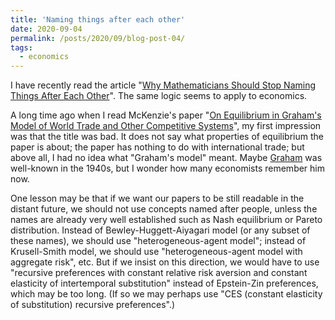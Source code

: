 ```yaml
---
title: 'Naming things after each other'
date: 2020-09-04
permalink: /posts/2020/09/blog-post-04/
tags:
  - economics
---
```


I have recently read the article "[Why Mathematicians Should Stop Naming Things After Each Other](http://nautil.us/issue/89/the-dark-side/why-mathematicians-should-stop-naming-things-after-each-other)". The same logic seems to apply to economics.

A long time ago when I read McKenzie's paper "[On Equilibrium in Graham's Model of World Trade and Other Competitive Systems](https://dx.doi.org/10.2307/1907539)", my first impression was that the title was bad. It does not say what properties of equilibrium the paper is about; the paper has nothing to do with international trade; but above all, I had no idea what "Graham's model" meant. Maybe [Graham](https://en.wikipedia.org/wiki/Frank_Dunstone_Graham) was well-known in the 1940s, but I wonder how many economists remember him now.

One lesson may be that if we want our papers to be still readable in the distant future, we should not use concepts named after people, unless the names are already very well established such as Nash equilibrium or Pareto distribution. Instead of Bewley-Huggett-Aiyagari model (or any subset of these names), we should use "heterogeneous-agent model"; instead of Krusell-Smith model, we should use "heterogeneous-agent model with aggregate risk", etc. But if we insist on this direction, we would have to use "recursive preferences with constant relative risk aversion and constant elasticity of intertemporal substitution" instead of Epstein-Zin preferences, which may be too long. (If so we may perhaps use "CES (constant elasticity of substitution) recursive preferences".)

